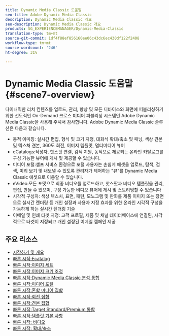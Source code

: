 ```yaml
---
title: Dynamic Media Classic 도움말
seo-title: Adobe Dynamic Media Classic
description: Dynamic Media Classic 개요
seo-description: Dynamic Media Classic 개요
products: SG_EXPERIENCEMANAGER/Dynamic-Media-Classic
translation-type: tm+mt
source-git-commit: 1df4f88ef856160ee06c43dc6ec430df122f2408
workflow-type: tm+mt
source-wordcount: '246'
ht-degree: 31%

---
```



# Dynamic Media Classic 도움말 {#scene7-overview}

다이내믹한 리치 컨텐츠를 업로드, 관리, 향상 및 모든 디바이스와 화면에 퍼블리싱하기 위한 선도적인 On-Demand 크로스 미디어 퍼블리싱 시스템인 Adobe Dynamic Media Classic을 사용해 주셔서 감사합니다. Adobe Dynamic Media Classic 솔루션은 다음과 같습니다.

* 동적 이미징: 실시간 편집, 형식 및 크기 지정, 대화식 확대/축소 및 패닝, 색상 견본 및 텍스처 견본, 360도 회전, 이미지 템플릿, 멀티미디어 뷰어
* eCatalogs:작성자, 핫스팟 연결, 검색 지원, 동적으로 제공되는 온라인 카탈로그를 구성 가능한 뷰어에 게시 및 제공할 수 있습니다.
* 미디어 포털:셀프 서비스 환경으로 포털 사용자는 손쉽게 에셋을 업로드, 탐색, 검색, 미리 보기 및 내보낼 수 있도록 관리자가 제어하는 &quot;뷰&quot;를 Dynamic Media Classic 에셋으로 이용할 수 있습니다.
* eVideo:모든 포맷으로 최종 비디오를 업로드하고, 핫스팟과 비디오 템플릿을 관리, 편집, 만들 수 있으며, 구성 가능한 비디오 뷰어에 게시 및 스트리밍할 수 있습니다
* 시각적 구성자: 색상 텍스처, 표면, 패턴, 모노그램 및 판화를 제품 이미지 또는 장면으로 실시간 렌더링 등 개인 설정과 사용자 지정 효과를 위한 온라인 시각적 구성을 가능하게 하는 실시간 렌더링 기술
* 이메일 및 인쇄 타겟 지정: 고객 프로필, 제품 및 채널 데이터베이스에 연결된, 시각적으로 타겟이 지정되고 개인 설정된 이메일 캠페인 제공

## 주요 리소스

* [시작하기 및 개요](/help/dmc-platform-overview.md)
* [빠른 시작:Ecatalog](/help/quick-start-ecatalog.md)
* [빠른 시작:이미지 세트](/help/quick-start-image-sets.md)
* [빠른 시작:이미지 크기 조정](/help/quick-start-image-sizing.md)
* [빠른 시작:Dynamic Media Classic 분석 통합](/help/quick-start-integrating-dmc-analytics.md)
* [빠른 시작:미디어 포털](/help/quick-start-media-portal-administration.md)
* [빠른 시작:혼합 미디어 집합](/help/quick-start-mixed-media-sets.md)
* [빠른 시작:회전 집합](/help/quick-start-spin-sets.md)
* [빠른 시작:견본 집합](/help/quick-start-swatch-sets.md)
* [빠른 시작:Target Standard/Premium 통합](/help/quick-start-target-integration.md)
* [빠른 시작:템플릿 기본 사항](/help/quick-start-template-basics.md)
* [빠른 시작: 비디오](/help/quick-start-video.md)
* [빠른 시작: 확대/축소](/help/quick-start-zoom.md)

